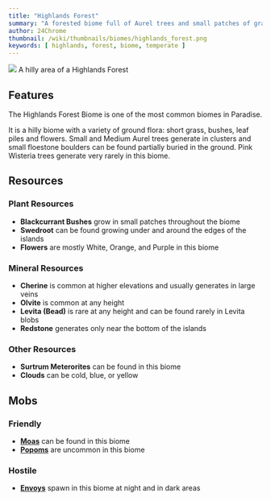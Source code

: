 ```yaml
---
title: "Highlands Forest"
summary: "A forested biome full of Aurel trees and small patches of grass"
author: 24Chrome
thumbnail: /wiki/thumbnails/biomes/highlands_forest.png
keywords: [ highlands, forest, biome, temperate ]
---
```


<img src="/wiki/biomes/highlands_forest.png">
A hilly area of a Highlands Forest

## Features
The Highlands Forest Biome is one of the most common biomes in Paradise. 

It is a hilly biome with a variety of ground flora: short grass, bushes, leaf piles and flowers.
Small and Medium Aurel trees generate in clusters and small floestone boulders can be found partially buried in the ground. Pink Wisteria trees generate very rarely in this biome.


## Resources

### Plant Resources
* **Blackcurrant Bushes** grow in small patches throughout the biome
* **Swedroot** can be found growing under and around the edges of the islands
* **Flowers** are mostly White, Orange, and Purple in this biome

### Mineral Resources
* **Cherine** is common at higher elevations and usually generates in large veins
* **Olvite** is common at any height
* **Levita (Bead)** is rare at any height and can be found rarely in Levita blobs
* **Redstone** generates only near the bottom of the islands

### Other Resources
* **Surtrum Meterorites** can be found in this biome
* **Clouds** can be cold, blue, or yellow

## Mobs

### Friendly
* **[Moas](/wiki/paradise-lost/mobs/moa/)** can be found in this biome
* **[Popoms](/wiki/paradise-lost/mobs/popom/)** are uncommon in this biome


### Hostile
* **[Envoys](/wiki/paradise-lost/mobs/envoy/)** spawn in this biome at night and in dark areas
